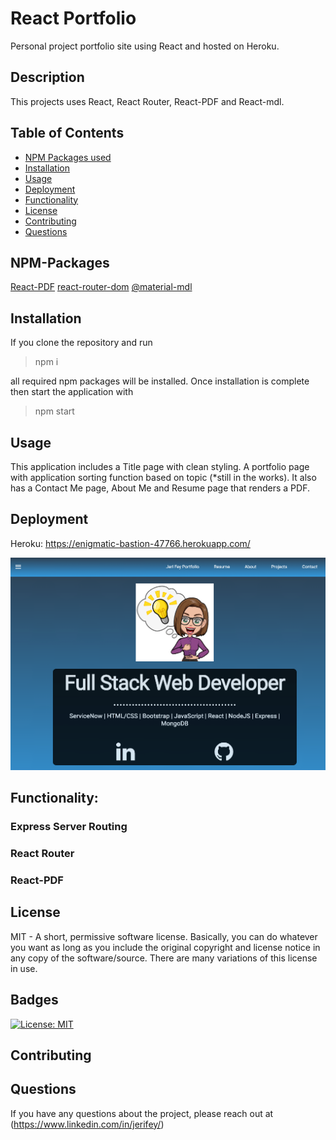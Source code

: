 # React Portfolio

Personal project portfolio site using React and hosted on Heroku.

## Description

This projects uses React, React Router, React-PDF and React-mdl.

## Table of Contents

- [NPM Packages used](#NPM-Packages)
- [Installation](#installation)
- [Usage](#usage)
- [Deployment](#Deployment)
- [Functionality](#Functionality)
- [License](#license)
- [Contributing](#Contributing)
- [Questions](#Questions)

## NPM-Packages

[React-PDF](https://www.npmjs.com/package/react-pdf)
[react-router-dom](https://www.npmjs.com/package/react-router-dom)
[@material-mdl](https://tleunen.github.io/react-mdl/components/)

## Installation

If you clone the repository and run

> npm i

all required npm packages will be installed. Once installation is complete then start the application with

> npm start

## Usage

This application includes a Title page with clean styling. A portfolio page with application sorting function based on topic (\*still in the works). It also has a Contact Me page, About Me and Resume page that renders a PDF.

## Deployment

Heroku: https://enigmatic-bastion-47766.herokuapp.com/

![React Portfolio](./client/src/assets/images/ReactPortfolio.png)

## Functionality:

### Express Server Routing

### React Router

### React-PDF

## License

MIT - A short, permissive software license. Basically, you can do whatever you want as long as you include the original copyright and license notice in any copy of the software/source. There are many variations of this license in use.

## Badges

[![License: MIT](https://img.shields.io/badge/License-MIT-yellow.svg)](https://opensource.org/licenses/MIT)

## Contributing

## Questions

If you have any questions about the project, please reach out at (https://www.linkedin.com/in/jerifey/)
